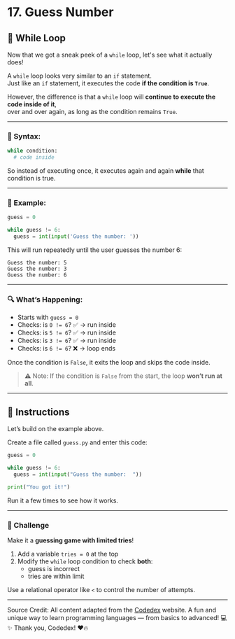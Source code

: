 # 17. Guess Number  
## 🔄 While Loop

Now that we got a sneak peek of a `while` loop, let's see what it actually does!

A `while` loop looks very similar to an `if` statement.  
Just like an `if` statement, it executes the code **if the condition is `True`**.

However, the difference is that a `while` loop will **continue to execute the code inside of it**,  
over and over again, as long as the condition remains `True`.

---

### 🧱 Syntax:

```python
while condition:
  # code inside
```

So instead of executing once, it executes again and again **while** that condition is true.

---

### 🧪 Example:

```python
guess = 0

while guess != 6:
  guess = int(input('Guess the number: '))
```

This will run repeatedly until the user guesses the number 6:

```
Guess the number: 5  
Guess the number: 3  
Guess the number: 6
```

---

### 🔍 What’s Happening:

- Starts with `guess = 0`
- Checks: is `0 != 6`? ✅ → run inside
- Checks: is `5 != 6`? ✅ → run inside
- Checks: is `3 != 6`? ✅ → run inside
- Checks: is `6 != 6`? ❌ → loop ends

Once the condition is `False`, it exits the loop and skips the code inside.

> ⚠️ Note: If the condition is `False` from the start, the loop **won’t run at all**.

---

## 🎯 Instructions

Let’s build on the example above.

Create a file called `guess.py` and enter this code:

```python
guess = 0

while guess != 6:
  guess = int(input("Guess the number:  "))

print("You got it!")
```

Run it a few times to see how it works.

---

### 🧠 Challenge

Make it a **guessing game with limited tries**!

1. Add a variable `tries = 0` at the top  
2. Modify the `while` loop condition to check **both**:
   - guess is incorrect  
   - tries are within limit

Use a relational operator like `<` to control the number of attempts.

---

Source Credit: All content adapted from the [Codedex](https://www.codedex.io) website. A fun and unique way to learn programming languages — from basics to advanced! 💻✨ Thank you, Codedex! ❤️🔥
